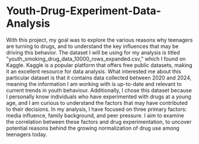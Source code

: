 # Youth-Drug-Experiment-Data-Analysis
With this project, my goal was to explore the various reasons why teenagers are turning to drugs, and to understand the key influences that may be driving this behavior. The dataset I will be using for my analysis is titled "youth_smoking_drug_data_10000_rows_expanded.csv," which I found on Kaggle. Kaggle is a popular platform that offers free public datasets, making it an excellent resource for data analysis. What interested me about this particular dataset is that it contains data collected between 2020 and 2024, meaning the information I am working with is up-to-date and relevant to current trends in youth behaviour. Additionally, I chose this dataset because I personally know individuals who have experimented with drugs at a young age, and I am curious to understand the factors that may have contributed to their decisions. In my analysis, I have focused on three primary factors: media influence, family background, and peer pressure. I aim to examine the correlation between these factors and drug experimentation, to uncover potential reasons behind the growing normalization of drug use among teenagers today.
